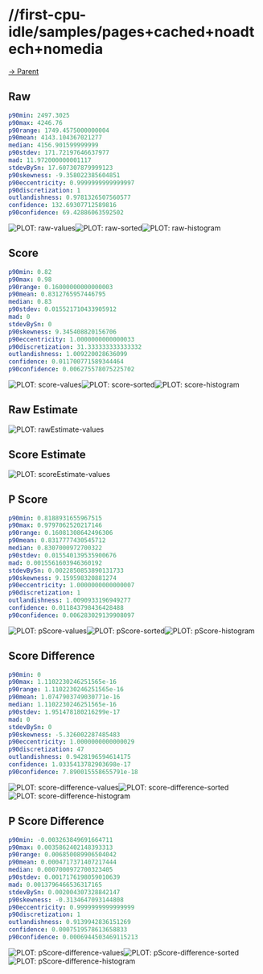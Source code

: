 
# //first-cpu-idle/samples/pages+cached+noadtech+nomedia

[→ Parent](../..)


## Raw


```yaml
p90min: 2497.3025
p90max: 4246.76
p90range: 1749.4575000000004
p90mean: 4143.104367021277
median: 4156.901599999999
p90stdev: 171.72197646637977
mad: 11.972000000001117
stdevBySn: 17.607307879999123
p90skewness: -9.358022385604851
p90eccentricity: 0.9999999999999997
p90discretization: 1
outlandishness: 0.9781326507560577
confidence: 132.69307712589816
p90confidence: 69.42886063592502

```

![PLOT: raw-values](./raw/values.svg)![PLOT: raw-sorted](./raw/sorted.svg)![PLOT: raw-histogram](./raw/histogram.svg)
## Score


```yaml
p90min: 0.82
p90max: 0.98
p90range: 0.16000000000000003
p90mean: 0.8312765957446795
median: 0.83
p90stdev: 0.015521710433905912
mad: 0
stdevBySn: 0
p90skewness: 9.345408820156706
p90eccentricity: 1.0000000000000033
p90discretization: 31.333333333333332
outlandishness: 1.009220028636099
confidence: 0.011700771589344464
p90confidence: 0.006275578075225702

```

![PLOT: score-values](./score/values.svg)![PLOT: score-sorted](./score/sorted.svg)![PLOT: score-histogram](./score/histogram.svg)
## Raw Estimate

![PLOT: rawEstimate-values](./rawEstimate/values.svg)
## Score Estimate

![PLOT: scoreEstimate-values](./scoreEstimate/values.svg)
## P Score


```yaml
p90min: 0.8188931655967515
p90max: 0.9797062520217146
p90range: 0.16081308642496306
p90mean: 0.8317777430545712
median: 0.8307000972700322
p90stdev: 0.015540139535900676
mad: 0.0015561603946360192
stdevBySn: 0.0022850853890131733
p90skewness: 9.159598320881274
p90eccentricity: 1.0000000000000007
p90discretization: 1
outlandishness: 1.0090933196949277
confidence: 0.011843798436428488
p90confidence: 0.006283029139908097

```

![PLOT: pScore-values](./pScore/values.svg)![PLOT: pScore-sorted](./pScore/sorted.svg)![PLOT: pScore-histogram](./pScore/histogram.svg)
## Score Difference


```yaml
p90min: 0
p90max: 1.1102230246251565e-16
p90range: 1.1102230246251565e-16
p90mean: 1.0747903749030771e-16
median: 1.1102230246251565e-16
p90stdev: 1.951478180216299e-17
mad: 0
stdevBySn: 0
p90skewness: -5.326002287485483
p90eccentricity: 1.0000000000000029
p90discretization: 47
outlandishness: 0.9428196594614175
confidence: 1.0335413782903698e-17
p90confidence: 7.890015558655791e-18

```

![PLOT: score-difference-values](./score-difference/values.svg)![PLOT: score-difference-sorted](./score-difference/sorted.svg)![PLOT: score-difference-histogram](./score-difference/histogram.svg)
## P Score Difference


```yaml
p90min: -0.003263849691664711
p90max: 0.0035862402148393313
p90range: 0.006850089906504042
p90mean: 0.0004717371407217444
median: 0.0007000972700323405
p90stdev: 0.0017176198059010639
mad: 0.0013796466536317165
stdevBySn: 0.002004307328842147
p90skewness: -0.3134647093144808
p90eccentricity: 0.9999999999999999
p90discretization: 1
outlandishness: 0.9139942836151269
confidence: 0.0007519578613658833
p90confidence: 0.0006944503469115213

```

![PLOT: pScore-difference-values](./pScore-difference/values.svg)![PLOT: pScore-difference-sorted](./pScore-difference/sorted.svg)![PLOT: pScore-difference-histogram](./pScore-difference/histogram.svg)